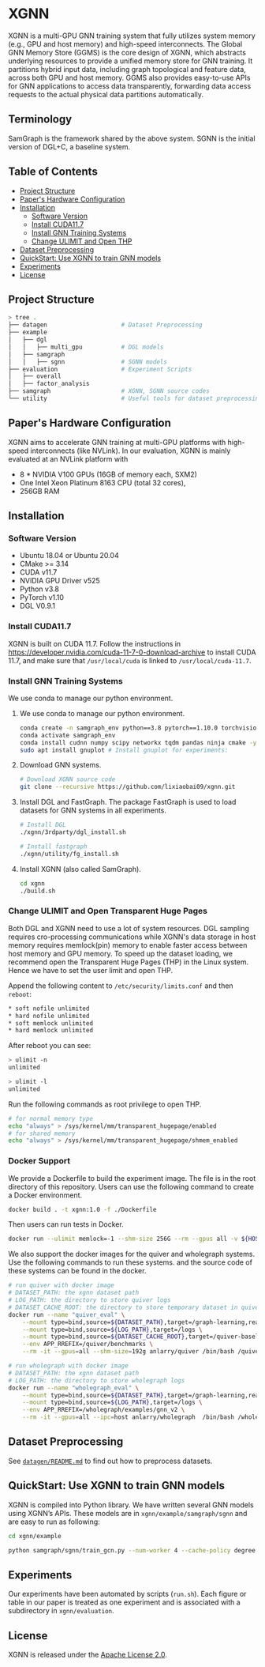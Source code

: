 # XGNN

XGNN is a multi-GPU GNN training system that fully utilizes system memory (e.g., GPU and host memory) and high-speed interconnects. The Global GNN Memory Store (GGMS) is the core design of XGNN, which abstracts underlying resources to provide a unified memory store for GNN training. It partitions hybrid input data, including graph topological and feature data, across both GPU and host memory. GGMS also provides easy-to-use APIs for GNN applications to access data transparently, forwarding data access requests to the actual physical data partitions automatically.

## Terminology
SamGraph is the framework shared by the above system. SGNN is the initial version of DGL+C, a baseline system. 

## Table of Contents
  - [Project Structure](#project-structure)
  - [Paper's Hardware Configuration](#papers-hardware-configuration)
  - [Installation](#installation)
    - [Software Version](#software-version)
    - [Install CUDA11.7](#install-cuda117)
    - [Install GNN Training Systems](#install-gnn-training-systems)
    - [Change ULIMIT and Open THP](#change-ulimit-and-open-transparent-huge-pages)
  - [Dataset Preprocessing](#dataset-preprocessing)
  - [QuickStart: Use XGNN to train GNN models](#quickstart-use-xgnn-to-train-gnn-models)
  - [Experiments](#experiments)
  - [License](#license)


## Project Structure

```bash
> tree .
├── datagen                     # Dataset Preprocessing
├── example
│   ├── dgl
│   │   ├── multi_gpu           # DGL models
│   ├── samgraph
│   │   ├── sgnn                # SGNN models
├── evaluation                  # Experiment Scripts
│   ├── overall
│   ├── factor_analysis
├── samgraph                    # XGNN, SGNN source codes
└── utility                     # Useful tools for dataset preprocessing
```



## Paper's Hardware Configuration
XGNN aims to accelerate GNN training at multi-GPU platforms with high-speed interconnects (like NVLink).
In our evaluation, XGNN is mainly evaluated at an NVLink platform with
- 8 * NVIDIA V100 GPUs (16GB of memory each, SXM2)
- One Intel Xeon Platinum 8163 CPU (total 32 cores),
- 256GB RAM


## Installation

### Software Version

- Ubuntu 18.04 or Ubuntu 20.04
- CMake >= 3.14
- CUDA v11.7
- NVIDIA GPU Driver v525
- Python v3.8
- PyTorch v1.10
- DGL V0.9.1

### Install CUDA11.7

XGNN is built on CUDA 11.7. Follow the instructions in https://developer.nvidia.com/cuda-11-7-0-download-archive to install CUDA 11.7, and make sure that `/usr/local/cuda` is linked to `/usr/local/cuda-11.7`.

### Install GNN Training Systems

We use conda to manage our python environment.

1. We use conda to manage our python environment.

    ```bash
    conda create -n samgraph_env python==3.8 pytorch==1.10.0 torchvision==0.11.0 torchaudio==0.10.0 cudatoolkit=11.3 -c pytorch -c conda-forge -y # install pytorch 1.10
    conda activate samgraph_env
    conda install cudnn numpy scipy networkx tqdm pandas ninja cmake -y # System cmake is too old to build DGL
    sudo apt install gnuplot # Install gnuplot for experiments:
    ```


2. Download GNN systems.

    ```bash
    # Download XGNN source code
    git clone --recursive https://github.com/lixiaobai09/xgnn.git
    ```

3. Install DGL and FastGraph. The package FastGraph is used to load datasets for GNN systems in all experiments.

    ```bash
    # Install DGL
    ./xgnn/3rdparty/dgl_install.sh

    # Install fastgraph
    ./xgnn/utility/fg_install.sh
    ```

    

4. Install XGNN (also called SamGraph).
   
    ```bash
    cd xgnn
    ./build.sh
    ```

### Change ULIMIT and Open Transparent Huge Pages
Both DGL and XGNN need to use a lot of system resources. DGL sampling requires cro-processing communications while XGNN's data storage in host memory requires memlock(pin) memory to enable faster access between host memory and GPU memory.
To speed up the dataset loading, we recommend open the Transparent Huge Pages (THP) in the Linux system.
Hence we have to set the user limit and open THP.


Append the following content to `/etc/security/limits.conf` and then `reboot`:

```bash
* soft nofile unlimited
* hard nofile unlimited
* soft memlock unlimited
* hard memlock unlimited
```

After reboot you can see:

```bash
> ulimit -n
unlimited

> ulimit -l
unlimited
```

Run the following commands as root privilege to open THP.
```bash
# for normal memory type
echo "always" > /sys/kernel/mm/transparent_hugepage/enabled
# for shared memory
echo "always" > /sys/kernel/mm/transparent_hugepage/shmem_enabled
```

### Docker Support
We provide a Dockerfile to build the experiment image. The file is in the root directory of this repository. Users can use the following command to create a Docker environment.

```bash
docker build . -t xgnn:1.0 -f ./Dockerfile
```

Then users can run tests in Docker.
```bash
docker run --ulimit memlock=-1 --shm-size 256G --rm --gpus all -v ${HOST_DATA_DIR}:/graph-learning -it xgnn:1.0 bash
```

We also support the docker images for the quiver and wholegraph systems. Use the following commands to run these systems. and the source code of these systems can be found in the docker.
```bash
# run quiver with docker image
# DATASET_PATH: the xgnn dataset path
# LOG_PATH: the directory to store quiver logs
# DATASET_CACHE_ROOT: the directory to store temporary dataset in quiver
docker run --name "quiver_eval" \
    --mount type=bind,source=${DATASET_PATH},target=/graph-learning,readonly \
    --mount type=bind,source=${LOG_PATH},target=/logs \
    --mount type=bind,source=${DATASET_CACHE_ROOT},target=/quiver-baseline \
    --env APP_RREFIX=/quiver/benchmarks \
    --rm -it --gpus=all --shm-size=192g anlarry/quiver /bin/bash /quiver/eval_entry.sh

# run wholegraph with docker image
# DATASET_PATH: the xgnn dataset path
# LOG_PATH: the directory to store wholegraph logs
docker run --name "wholegraph_eval" \
    --mount type=bind,source=${DATASET_PATH},target=/graph-learning,readonly \
    --mount type=bind,source=${LOG_PATH},target=/logs \
    --env APP_RREFIX=/wholegraph/examples/gnn_v2 \
    --rm -it --gpus=all --ipc=host anlarry/wholegraph  /bin/bash /wholegraph/examples/gnn_v2/run_8xA100.sh
```

## Dataset Preprocessing

See [`datagen/README.md`](datagen/README.md) to find out how to preprocess datasets.

## QuickStart: Use XGNN to train GNN models

XGNN is compiled into Python library. We have written several GNN models using XGNN’s APIs. These models are in `xgnn/example/samgraph/sgnn` and are easy to run as following:

```bash
cd xgnn/example

python samgraph/sgnn/train_gcn.py --num-worker 4 --cache-policy degree --sample-type khop3 --batch-size 6000 --num-epoch 10 --dataset papers100M --part-cache --gpu-extract --use-dist-graph 1.0 --cache-percentage 0.64
```

## Experiments

Our experiments have been automated by scripts (`run.sh`). Each figure or table in our paper is treated as one experiment and is associated with a subdirectory in `xgnn/evaluation`.



## License

XGNN is released under the [Apache License 2.0](http://www.apache.org/licenses/LICENSE-2.0.html).

